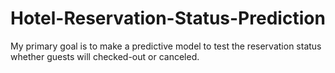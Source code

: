 # Hotel-Reservation-Status-Prediction

My primary goal is to make a predictive model to test the reservation status whether guests will checked-out or canceled.
